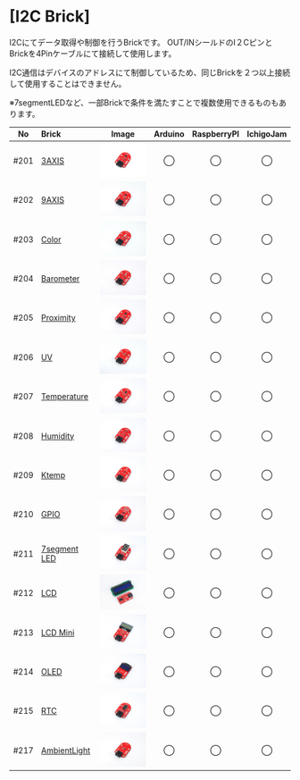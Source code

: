 # [I2C Brick]

I2Cにてデータ取得や制御を行うBrickです。
OUT/INシールドのI２CピンとBrickを4Pinケーブルにて接続して使用します。

I2C通信はデバイスのアドレスにて制御しているため、同じBrickを２つ以上接続して使用することはできません。

※7segmentLEDなど、一部Brickで条件を満たすことで複数使用できるものもあります。

|No|Brick|Image|Arduino|RaspberryPI|IchigoJam|
|:--:|:--|:--:|:--:|:--:|:--:|
|#201|[3AXIS](201_brick_i2c_3axis.md)|<img src="/img/200_i2c/product/201_3axis_product.jpg" width="150">|◯|◯|◯|
|#202|[9AXIS](202_brick_i2c_9axis.md)|<img src="/img/200_i2c/product/202_9axis_product.jpg" width="150">|◯|◯|◯|
|#203|[Color](203_brick_i2c_color.md)|<img src="/img/200_i2c/product/203_color_product.jpg" width="150">|◯|◯|◯|
|#204|[Barometer](204_brick_i2c_barometer.md)|<img src="/img/200_i2c/product/204_barometer_product.jpg" width="150">|◯|◯|◯|
|#205|[Proximity](205_brick_i2c_proximity.md)|<img src="/img/200_i2c/product/205_proximity_product.jpg" width="150">|◯|◯|◯|
|#206|[UV](206_brick_i2c_uv.md)|<img src="/img/200_i2c/product/206_uv_product.jpg" width="150">|◯|◯|◯|
|#207|[Temperature](207_brick_i2c_temperature.md) |<img src="/img/200_i2c/product/207_temperature_product.jpg" width="150">|◯|◯|◯|
|#208|[Humidity](208_brick_i2c_humidity.md)|<img src="/img/200_i2c/product/208_humidity_product.jpg" width="150">|◯|◯|◯|
|#209|[Ktemp](209_brick_i2c_ktemp.md)|<img src="/img/200_i2c/product/209_ktemp_product.jpg" width="150">|◯|◯|◯|
|#210|[GPIO](210_brick_i2c_gpio.md)|<img src="/img/200_i2c/product/210_gpio_product.jpg" width="150">|◯|◯|◯|
|#211|[7segment LED](211_brick_i2c_7seg.md)|<img src="/img/200_i2c/product/211_7seg_product.jpg" width="150">|◯|◯|◯|
|#212|[LCD](212_brick_i2c_lcd.md)|<img src="/img/200_i2c/product/212_lcd_product.jpg" width="150">|◯|◯|◯|
|#213|[LCD Mini](213_brick_i2c_lcd_mini.md)|<img src="/img/200_i2c/product/213_lcdmini_product.jpg" width="150">|◯|◯|◯|
|#214|[OLED](214_brick_i2c_oled.md)|<img src="/img/200_i2c/product/214_oled_product.jpg" width="150">|◯|◯|◯|
|#215|[RTC](215_brick_i2c_rtc.md)|<img src="/img/200_i2c/product/215_rtc_product.jpg" width="150">|◯|◯|◯|
|#217|[AmbientLight](217_brick_ambientlight_i2c_rtc.md)|<img src="/img/200_i2c/product/217_ambientlight_product.jpg" width="150">|◯|◯|◯|